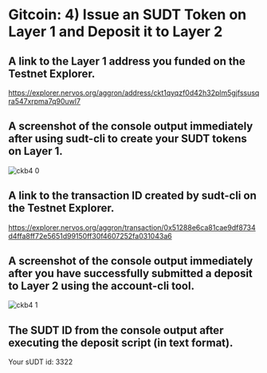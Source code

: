 # Gitcoin: 4) Issue an SUDT Token on Layer 1 and Deposit it to Layer 2

## A link to the Layer 1 address you funded on the Testnet Explorer.

https://explorer.nervos.org/aggron/address/ckt1qyqzf0d42h32plm5gjfssusqra547xrpma7q90uwl7

## A screenshot of the console output immediately after using sudt-cli to create your SUDT tokens on Layer 1.

![ckb4 0](https://user-images.githubusercontent.com/20263044/130377858-732d5cb6-5021-4339-a36a-2b9c790cc24a.png)

## A link to the transaction ID created by sudt-cli on the Testnet Explorer.

https://explorer.nervos.org/aggron/transaction/0x51288e6ca81cae9df8734d4ffa8ff72e5651d99150ff30f4607252fa031043a6

## A screenshot of the console output immediately after you have successfully submitted a deposit to Layer 2 using the account-cli tool.

![ckb4 1](https://user-images.githubusercontent.com/20263044/130377916-c928f089-9985-4d60-b299-6696da2e7e6d.png)

## The SUDT ID from the console output after executing the deposit script (in text format).

Your sUDT id: 3322
